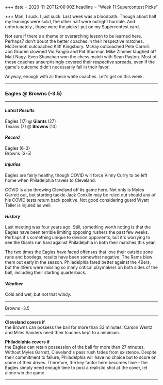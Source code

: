 +++
date = 2020-11-20T12:00:00Z
headline = "Week 11 Supercontest Picks"

+++
Man, I suck. I just suck. Last week was a bloodbath. Though about half my leanings were solid, the other half were outright horrible. And unfortunately , those were the picks I put on my Supercontest card.

Not sure if there's a theme or overarching lesson to be learned here. Perhaps7 don't doubt the better coaches in their respective matches. McDermott outcoached Kliff Kingsbury. McVay outcoached Pete Carroll. Jon Gruden clowned Vic Fangio and Pat Shurmur. Mike Zimmer laughed off Matt Nagy. Even Shanahan won the chess match with Sean Payton. Most of those coaches unsurprisingly covered their respective spreads, even if the game's outcome didn't necessarily fall in their favor.

Anyway, enough with all these white coaches. Let's get on this week.

***

### Eagles @ Browns (-3.5)

***

#### _Latest Results_

Eagles (17) @ **Giants** (27)  
Texans (7) @ **Browns** (10)

#### _Record_

Eagles (6-3)  
Browns (3-5)

#### _Injuries_

Eagles are fairly healthy, though COVID will force Vinny Curry to be left home when Philadelphia travels to Cleveland.

COVID is also throwing Cleveland off its game here. Not only is Myles Garrett out, but starting tackle Jack Conklin may be ruled out should any of his COVID tests return back positive. Not good considering guard Wyatt Teller is injured as well.

#### _History_

Last meeting was four years ago. Still, something worth noting is that the Eagles have been terrible limiting opposing rushers the past few weeks. Perhaps it's something unique to division opponents, but it's worrying to see the Giants run hard against Philadelphia in both their matches this year.

The two times the Eagles have faced offenses that love their outside zone runs and bootlegs, results have been somewhat negative. The Rams blew them out early in the season. Philadelphia fared better against the 49ers, but the 49ers were missing so many critical playmakers on both sides of the ball, including their starting quarterback.

#### _Weather_

Cold and wet, but not that windy.

***

Browns -3.5

***

**Cleveland covers if**  
the Browns can possess the ball for more than 33 minutes. Carson Wentz and Miles Sanders need their touches kept to a minimum.

**Philadelphia covers if**  
the Eagles can retain possession of the ball for more than 27 minutes. Without Myles Garrett, Cleveland's pass rush fades from existence. Despite their commitment to failure, Philadelphia will have no choice but to score on some of their drives. Therefore, the key factor here becomes time - the Eagles simply need enough time to post a realistic shot at the cover, let alone win the game.

***